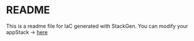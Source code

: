 # README
This is a readme file for IaC generated with StackGen.
You can modify your appStack -> [here](http://main.dev.stackgen.com/appstacks/1e40a48b-af51-4559-9ea2-4d84f9ebc430)
